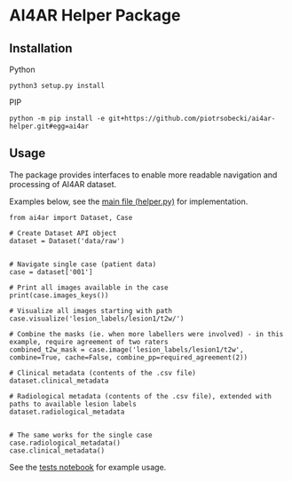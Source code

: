# AI4AR Helper Package

## Installation


Python

```
python3 setup.py install
```


PIP

```
python -m pip install -e git+https://github.com/piotrsobecki/ai4ar-helper.git#egg=ai4ar
```



## Usage

The package provides interfaces to enable more readable navigation and processing of AI4AR dataset.

Examples below, see the [main file (helper.py)](src/helper.py) for implementation.



```
from ai4ar import Dataset, Case

# Create Dataset API object
dataset = Dataset('data/raw')


# Navigate single case (patient data)
case = dataset['001']

# Print all images available in the case
print(case.images_keys())

# Visualize all images starting with path
case.visualize('lesion_labels/lesion1/t2w/')

# Combine the masks (ie. when more labellers were involved) - in this example, require agreement of two raters
combined_t2w_mask = case.image('lesion_labels/lesion1/t2w', combine=True, cache=False, combine_pp=required_agreement(2))

# Clinical metadata (contents of the .csv file)
dataset.clinical_metadata

# Radiological metadata (contents of the .csv file), extended with paths to available lesion labels
dataset.radiological_metadata 


# The same works for the single case 
case.radiological_metadata()
case.clinical_metadata()

```


See the [tests notebook](tests/tests.ipynb) for example usage.
